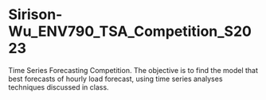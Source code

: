 # Sirison-Wu_ENV790_TSA_Competition_S2023
Time Series Forecasting Competition. The objective is to find the model that best forecasts of hourly load forecast, using time series analyses techniques discussed in class. 
